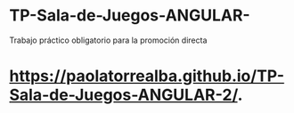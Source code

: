 # TP-Sala-de-Juegos-ANGULAR-
Trabajo práctico obligatorio para la promoción directa

# https://paolatorrealba.github.io/TP-Sala-de-Juegos-ANGULAR-2/.

